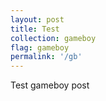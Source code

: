 ```yaml
---
layout: post
title: Test
collection: gameboy
flag: gameboy
permalink: '/gb'
---
```

Test gameboy post
